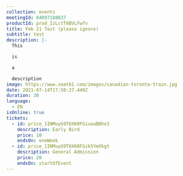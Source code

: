 ```yaml
---
collection: events
meetingId: 84897188837
productId: prod_IzLctT8BVLFwfv
title: Feb 21 Test (please ignore)
subtitle: test
description: |-
  This

  is

  a

  description
image: https://www.seat61.com/images/canadian-toronto-train.jpg
date: 2021-07-14T17:50:27.440Z
duration: 30
language:
  - EN
isOnline: true
tickets:
  - id: price_1INMuyG9T6XK0FGiuoaBBhe3
    description: Early Bird
    price: 10
    endsOn: oneWeek
  - id: price_1INMuyG9T6XK0FGik5YmXkgt
    description: General Admission
    price: 20
    endsOn: startOfEvent
---
```

